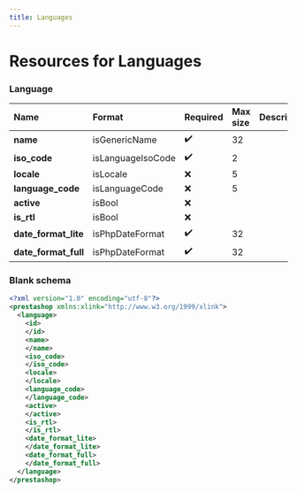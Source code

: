 ```yaml
---
title: Languages
---
```


# Resources for Languages

### Language

|         Name         |      Format       | Required | Max size | Description |
| :------------------- | :---------------- | :------- | :------- | :---------- |
| **name**             | isGenericName     | ✔️       | 32       |             |
| **iso_code**         | isLanguageIsoCode | ✔️       | 2        |             |
| **locale**           | isLocale          | ❌        | 5        |             |
| **language_code**    | isLanguageCode    | ❌        | 5        |             |
| **active**           | isBool            | ❌        |          |             |
| **is_rtl**           | isBool            | ❌        |          |             |
| **date_format_lite** | isPhpDateFormat   | ✔️       | 32       |             |
| **date_format_full** | isPhpDateFormat   | ✔️       | 32       |             |


### Blank schema

```xml
<?xml version="1.0" encoding="utf-8"?>
<prestashop xmlns:xlink="http://www.w3.org/1999/xlink">
  <language>
    <id>
    </id>
    <name>
    </name>
    <iso_code>
    </iso_code>
    <locale>
    </locale>
    <language_code>
    </language_code>
    <active>
    </active>
    <is_rtl>
    </is_rtl>
    <date_format_lite>
    </date_format_lite>
    <date_format_full>
    </date_format_full>
  </language>
</prestashop>
```

